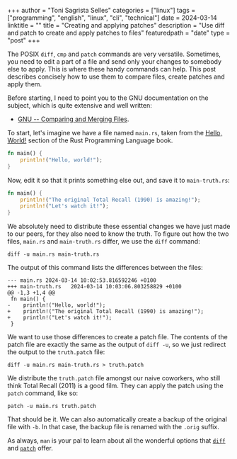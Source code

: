 +++
author = "Toni Sagrista Selles"
categories = ["linux"]
tags = ["programming", "english", "linux", "cli", "technical"]
date = 2024-03-14
linktitle = ""
title = "Creating and applying patches"
description = "Use diff and patch to create and apply patches to files"
featuredpath = "date"
type = "post"
+++

The POSIX ``diff``, ``cmp`` and ``patch`` commands are very versatile. Sometimes, you need to edit a part of a file and send only your changes to somebody else to apply. This is where these handy commands can help. This post describes concisely how to use them to compare files, create patches and apply them.

<!--more-->

Before starting, I need to point you to the GNU documentation on the subject, which is quite extensive and well written:

- [GNU -- Comparing and Merging Files](https://www.gnu.org/software/diffutils/manual/html_node/index.html#Comparing-and-Merging-Files).

To start, let's imagine we have a file named ``main.rs``, taken from the [Hello, World!](https://doc.rust-lang.org/stable/book/ch01-02-hello-world.html) section of the Rust Programming Language book.

```main.rs
fn main() {
    println!("Hello, world!");
}
```

Now, edit it so that it prints something else out, and save it to ``main-truth.rs``:

```main-truth.rs
fn main() {
    println!("The original Total Recall (1990) is amazing!");
    println!("Let's watch it!");
}
```

We absolutely need to distribute these essential changes we have just made to our peers, for they also need to know the truth. To figure out how the two files, ``main.rs`` and ``main-truth.rs`` differ, we use the ``diff`` command:

```shell
diff -u main.rs main-truth.rs
```

The output of this command lists the differences between the files:

```shell
--- main.rs	2024-03-14 10:02:53.816592246 +0100
+++ main-truth.rs	2024-03-14 10:03:06.803258829 +0100
@@ -1,3 +1,4 @@
 fn main() {
-    println!("Hello, world!");
+    println!("The original Total Recall (1990) is amazing!");
+    println!("Let's watch it!");
 }
```

We want to use those differences to create a patch file. The contents of the patch file are exactly the same as the output of ``diff -u``, so we just redirect the output to the ``truth.patch`` file:

```shell
diff -u main.rs main-truth.rs > truth.patch
```

We distribute the ``truth.patch`` file amongst our naive coworkers, who still think Total Recall (2011) is a good film. They can apply the patch using the ``patch`` command, like so:

```shell
patch -u main.rs truth.patch
```

That should be it. We can also automatically create a backup of the original file with ``-b``. In that case, the backup file is renamed with the ``.orig`` suffix.

As always, ``man`` is your pal to learn about all the wonderful options that [``diff``](https://linux.die.net/man/1/diff) and [``patch``](https://linux.die.net/man/1/patch) offer.
